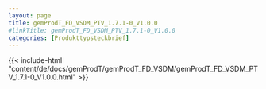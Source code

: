 ```yaml
---
layout: page
title: gemProdT_FD_VSDM_PTV_1.7.1-0_V1.0.0
#linkTitle: gemProdT_FD_VSDM_PTV_1.7.1-0_V1.0.0
categories: [Produkttypsteckbrief]
---
```

{{< include-html "content/de/docs/gemProdT/gemProdT_FD_VSDM/gemProdT_FD_VSDM_PTV_1.7.1-0_V1.0.0.html" >}}